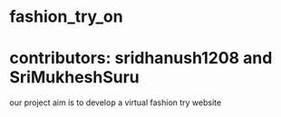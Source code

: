 # fashion_try_on

# contributors: sridhanush1208 and SriMukheshSuru

our project aim is to develop a virtual fashion try website
